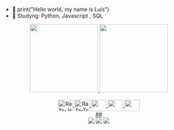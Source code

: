 - 👋 print("Hello world, my name is Luís")
- 👀 Studyng: Python, Javascript , SQL
 
<div align="center">
<a href="https://github.com/luiscarlospinheiro">
<img height="180em" src="https://github-readme-stats.vercel.app/api?username=luiscarlospinheiro&show_icons=true&theme=dracula&include_all_commits=true&count_private=true"/>
<img height="180em" src="https://github-readme-stats.vercel.app/api/top-langs/?username=CauanB26&layout=compact&langs_count=7&theme=dracula"/>

 
  <div style="display: inline_block"><br>
<img align="center" alt="Rafa-Js" height="30" width="40" src="https://cdn.jsdelivr.net/gh/devicons/devicon/icons/python/python-original.svg" />     
<img align="center" alt="Rafa-Ts" height="30" width="40" src="https://cdn.jsdelivr.net/gh/devicons/devicon/icons/c/c-original.svg" />
<img align="center" height="30" width="40" src="https://www.svgrepo.com/show/452185/css-3.svg"/>
<img align="center" height="30" width="40" src="https://www.svgrepo.com/show/452228/html-5.svg"/>
<img align="center" height="30" width="40" src="https://www.svgrepo.com/show/331760/sql-database-generic.svg"/>

</div>
  ##
<div>   
<a href = "mailto:lcpinheiro@live.com"><img src="https://img.shields.io/badge/-Gmail-%23333?style=for-the-badge&logo=gmail&logoColor=white" target="_blank"></a>
<a href="https://www.linkedin.com/in/luís-pinheiro-312b29110/" target="_blank"><img src="https://img.shields.io/badge/-LinkedIn-%230077B5?style=for-the-badge&logo=linkedin&logoColor=white" target="_blank"></a> 
<a href="https://instagram.com/lc.pinheiro" target="_blank"><img src="https://img.shields.io/badge/-Instagram-%23E4405F?style=for-the-badge&logo=instagram&logoColor=white" target="_blank"></a>

